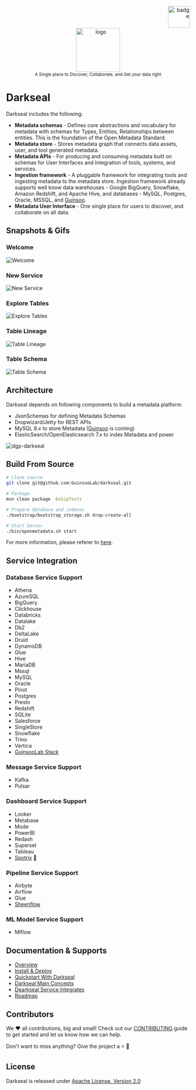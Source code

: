 <div align="right">
    <img src="./openmetadata-ui/src/main/resources/ui/public/guinsoolab-badge.png" width="60" alt="badge">
    <br />
</div>
<div align="center">
    <img src="./openmetadata-ui/src/main/resources/ui/public/darkseal.svg" alt="logo" width="120" />
    <br />
    <small>A Single place to Discover, Collaborate, and Get your data right</small>
</div>

# Darkseal

Darkseal includes the following:

- **Metadata schemas** - Defines core abstractions and vocabulary for metadata with schemas for Types, Entities, Relationships between entities. This is the foundation of the Open Metadata Standard.
- **Metadata store** - Stores metadata graph that connects data assets, user, and tool generated metadata.
- **Metadata APIs** - For producing and consuming metadata built on schemas for User Interfaces and Integration of tools, systems, and services.
- **Ingestion framework** - A pluggable framework for integrating tools and ingesting metadata to the metadata store. Ingestion framework already supports well know data warehouses - Google BigQuery, Snowflake, Amazon Redshift, and Apache Hive, and databases - MySQL, Postgres, Oracle, MSSQL, and [Guinsoo](https://github.com/ciusji/guinsoo).
- **Metadata User Interface** - One single place for users to discover, and collaborate on all data.

## Snapshots & Gifs

### Welcome

![Welcome](./docs/overview/overview-1.png)

### New Service

![New Service](./docs/overview/overview-2.png)

### Explore Tables

![Explore Tables](./docs/overview/overview-3.png)

### Table Lineage

![Table Lineage](./docs/overview/overview-4.png)

### Table Schema

![Table Schema](./docs/overview/overview-5.png)

## Architecture

Darkseal depends on following components to build a metadata platform:

- JsonSchemas for defining Metadata Schemas
- Dropwizard/Jetty for REST APIs
- MySQL 8.x to store Metadata ([Guinsoo](https://github.com/ciusji/guinsoo) is coming)
- ElasticSearch/OpenElasticsearch 7.x to index Metadata and power

![dgp-darkseal](./openmetadata-ui/src/main/resources/ui/public/gdp-darkseal.svg)


## Build From Source

```bash
# Clone source
git clone git@github.com:GuinsooLab/darkseal.git

# Package 
mvn clean package -DskipTests

# Prepare database and indexes
./bootstrap/bootstrap_storage.sh drop-create-all

# Start Server
./bin/openmetadata.sh start
```

For more information, please referer to [here](https://ciusji.gitbook.io/guinsoolab/products/data-discovery/darkseal).

## Service Integration

### Database Service Support

- Athena
- AzureSQL
- BigQuery
- Clickhouse
- Databricks
- Datalake
- Db2
- DeltaLake
- Druid
- DynamoDB
- Glue
- Hive
- MariaDB
- Mssql
- MySQL
- Oracle
- Pinot
- Postgres
- Presto
- Redshift
- SQLite
- Salesforce
- SingleStore
- Snowflake
- Trino
- Vertica
- [GuinsooLab Stack](https://github.com/GuinsooLab)

### Message Service Support

- Kafka
- Pulsar

### Dashboard Service Support

- Looker
- Metabase
- Mode
- PowerBI
- Redash
- Superset
- Tableau
- [Spotrix](https://github.com/Spotrix/spotrix) 🚀

### Pipeline Service Support

- Airbyte
- Airflow
- Glue
- [Sheenflow](https://github.com/GuinsooLab/sheenflow)

### ML Model Service Support

- Mlflow

## Documentation & Supports

- [Overview](https://ciusji.gitbook.io/guinsoolab/products/data-discovery/darkseal/overview)
- [Install & Deploy](https://ciusji.gitbook.io/guinsoolab/products/data-discovery/darkseal/deployment)
- [Quickstart With Darkseal](https://ciusji.gitbook.io/guinsoolab/products/data-discovery/darkseal/quickstart)
- [Darkseal Main Concepts](https://ciusji.gitbook.io/guinsoolab/products/data-discovery/darkseal/main-concepts)
- [Dearkseal Service Integrates](https://ciusji.gitbook.io/guinsoolab/products/data-discovery/darkseal/integrations)
- [Roadmap](https://ciusji.gitbook.io/guinsoolab/products/data-discovery/darkseal/roadmap)

## Contributors

We ❤️ all contributions, big and small! Check out our [CONTRIBUTING](./CONTRIBUTING.md) guide to get started and let us know how we can help.

Don't want to miss anything? Give the project a ⭐ 🚀

## License

Darkseal is released under [Apache License, Version 2.0](http://www.apache.org/licenses/LICENSE-2.0)

